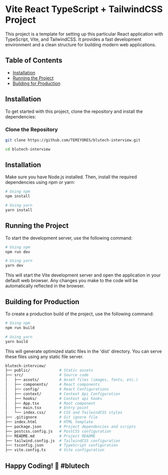 # Vite React TypeScript + TailwindCSS Project

This project is a template for setting up this particular React application with TypeScript, Vite, and TailwindCSS. It provides a fast development environment and a clean structure for building modern web applications.

## Table of Contents

- [Installation](#installation)
- [Running the Project](#running-the-project)
- [Building for Production](#building-for-production)


## Installation

To get started with this project, clone the repository and install the dependencies:

### Clone the Repository

```sh
git clone https://github.com/TEMIYORES/blutech-interview.git

cd blutech-interview
```

## Installation

Make sure you have Node.js installed. Then, install the required dependencies using npm or yarn:

```sh
# Using npm
npm install

# Using yarn
yarn install
```

## Running the Project

To start the development server, use the following command:

```sh
# Using npm
npm run dev

# Using yarn
yarn dev
```

This will start the Vite development server and open the application in your default web browser. Any changes you make to the code will be automatically reflected in the browser.

## Building for Production

To create a production build of the project, use the following command:

```sh
# Using npm
npm run build

# Using yarn
yarn build
```

This will generate optimized static files in the 'dist' directory. You can serve these files using any static file server.

```sh
blutech-interview/
├── public/             # Static assets
├── src/                # Source code
│   ├── assets/         # Asset files (images, fonts, etc.)
│   ├── components/     # React components
│   ├── config/         # React Configurations
│   ├── context/        # Context Api Configuration
│   ├── hooks/          # Context api hooks
│   ├── App.tsx         # Root component
│   ├── main.tsx        # Entry point
│   └── index.css/      # CSS and TailwindCSS styles
├── .gitignore          # Git ignore file
├── index.html          # HTML template
├── package.json        # Project dependencies and scripts
├── postcss.config.js   # PostCSS configuration
├── README.md           # Project README
├── tailwind.config.js  # TailwindCSS configuration
├── tsconfig.json       # TypeScript configuration
├── vite.config.ts      # Vite configuration

```

## Happy Coding! 🥳 #blutech